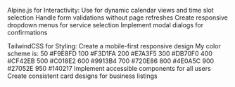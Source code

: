 Alpine.js for Interactivity:
Use for dynamic calendar views and time slot selection
Handle form validations without page refreshes
Create responsive dropdown menus for service selection
Implement modal dialogs for confirmations


TailwindCSS for Styling:
Create a mobile-first responsive design
My color scheme is:
50
#F9E8FD
100
#F3D1FA
200
#E7A3F5
300
#DB70F0
400
#CF42EB
500
#C018E2
600
#9913B4
700
#720E86
800
#4E0A5C
900
#27052E
950
#140217
Implement accessible components for all users
Create consistent card designs for business listings
